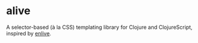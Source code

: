 # alive
A selector-based (à la CSS) templating library for Clojure and ClojureScript, inspired by [enlive](https://github.com/cgrand/enlive).
